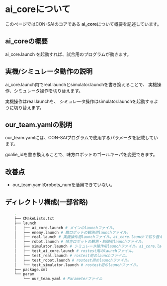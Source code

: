 # ai_coreについて
このページではCON-SAIのコアである **ai_core**について概要を記述しています。


## ai_coreの概要
ai_core.launch を起動すれば、試合用のプログラムが動きます。


## 実機/シミュレータ動作の説明
ai_core.launch内でreal.launchとsimulator.launchを書き換えることで、
実機操作、シミュレータ操作を切り替えます。

実機操作はreal.launchを、
シミュレータ操作はsimulator.launchを起動するように切り替えます。

## our_team.yamlの説明
our_team.yamlには、CON-SAIプログラムで使用するパラメータを記載しています。

goalie_idを書き換えることで、味方ロボットのゴールキーパを変更できます。

## 改善点

- our_team.yamlのrobots_numを活用できていない。


## ディレクトリ構成(一部省略)
```zsh
    .
    ├── CMakeLists.txt
    ├── launch
    │   ├── ai_core.launch # メインのlaunchファイル。
    │   ├── enemy.launch # 敵ロボットの観測用launchファイル。
    │   ├── real.launch # 実機操作用launchファイル。ai_core.launchで切り替える。
    │   ├── robot.launch # 味方ロボットの観測・制御用launchファイル。
    │   ├── simulator.launch # シミュレータ操作用launchファイル。ai_core.launchで切り替える。
    │   ├── test_ai_core.launch # rostest用のlaunchファイル。
    │   ├── test_real.launch # rostest用のlaunchファイル。
    │   ├── test_robot.launch # rostest用のlaunchファイル。
    │   └── test_simulator.launch # rostest用のlaunchファイル。
    ├── package.xml
    └── param
        └── our_team.yaml # Parameterファイル
```
